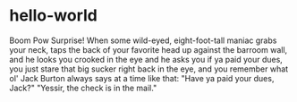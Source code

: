 # hello-world
Boom Pow Surprise!
When some wild-eyed, eight-foot-tall maniac grabs your neck, taps the back of your favorite head up against the barroom wall, and he looks you crooked in the eye and he asks you if ya paid your dues, you just stare that big sucker right back in the eye, and you remember what ol' Jack Burton always says at a time like that: "Have ya paid your dues, Jack?" "Yessir, the check is in the mail."
